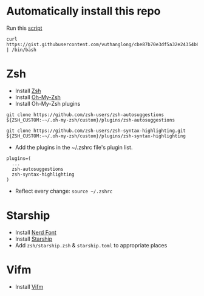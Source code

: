 # Automatically install this repo
Run this [script](https://gist.github.com/vuthanglong/cbe87b70e3df5a32e24354b6bd33eb64)
```
curl https://gist.githubusercontent.com/vuthanglong/cbe87b70e3df5a32e24354b6bd33eb64/raw | /bin/bash
```

# Zsh
- Install [Zsh](https://github.com/ohmyzsh/ohmyzsh/wiki/Installing-ZSH)
- Install [Oh-My-Zsh](https://ohmyz.sh/)
- Install Oh-My-Zsh plugins

```
git clone https://github.com/zsh-users/zsh-autosuggestions ${ZSH_CUSTOM:-~/.oh-my-zsh/custom}/plugins/zsh-autosuggestions

git clone https://github.com/zsh-users/zsh-syntax-highlighting.git ${ZSH_CUSTOM:-~/.oh-my-zsh/custom}/plugins/zsh-syntax-highlighting
```
- Add the plugins in the ~/.zshrc file's plugin list.

```
plugins=(
  ...
  zsh-autosuggestions
  zsh-syntax-highlighting
)
```
- Reflect every change: `source ~/.zshrc`
# Starship
- Install [Nerd Font](https://www.nerdfonts.com/) 
- Install [Starship](https://starship.rs/guide/#%F0%9F%9A%80-installation)
- Add `zsh/starship.zsh` & `starship.toml` to appropriate places

# Vifm
- Install [Vifm](https://vifm.info/)
